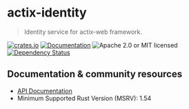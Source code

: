 # actix-identity

> Identity service for actix-web framework.

[![crates.io](https://img.shields.io/crates/v/actix-identity?label=latest)](https://crates.io/crates/actix-identity)
[![Documentation](https://docs.rs/actix-identity/badge.svg?version=0.4.0-beta.7)](https://docs.rs/actix-identity/0.4.0-beta.7)
![Apache 2.0 or MIT licensed](https://img.shields.io/crates/l/actix-identity)
[![Dependency Status](https://deps.rs/crate/actix-identity/0.4.0-beta.7/status.svg)](https://deps.rs/crate/actix-identity/0.4.0-beta.7)

## Documentation & community resources

* [API Documentation](https://docs.rs/actix-identity)
* Minimum Supported Rust Version (MSRV): 1.54
